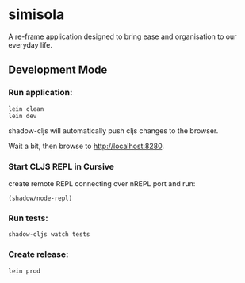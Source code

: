 # simisola

A [re-frame](https://github.com/Day8/re-frame) application designed to bring ease and organisation to our everyday life.

## Development Mode

### Run application:

```
lein clean
lein dev
```

shadow-cljs will automatically push cljs changes to the browser.

Wait a bit, then browse to [http://localhost:8280](http://localhost:8280).

### Start CLJS REPL in Cursive

create remote REPL connecting over nREPL port and run:

    (shadow/node-repl) 

### Run tests:

```
shadow-cljs watch tests
```

### Create release:

```
lein prod
```
